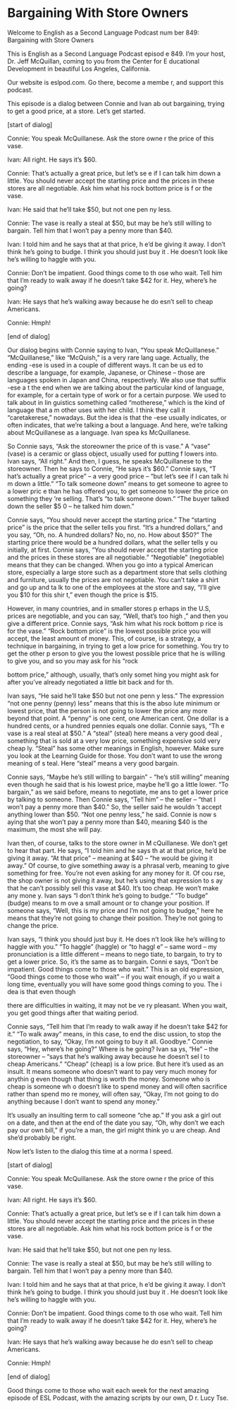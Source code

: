 # Bargaining With Store Owners

Welcome to English as a Second Language Podcast num ber 849: Bargaining with Store Owners

This is English as a Second Language Podcast episod e 849. I’m your host, Dr. Jeff McQuillan, coming to you from the Center for E ducational Development in beautiful Los Angeles, California.

Our website is eslpod.com. Go there, become a membe r, and support this podcast.

This episode is a dialog between Connie and Ivan ab out bargaining, trying to get a good price, at a store. Let’s get started.

[start of dialog]

Connie:  You speak McQuillanese. Ask the store owne r the price of this vase.

Ivan:  All right. He says it’s $60.

Connie: That’s actually a great price, but let’s se e if I can talk him down a little. You should never accept the starting price and the prices in these stores are all negotiable. Ask him what his rock bottom price is f or the vase.

Ivan:  He said that he’ll take $50, but not one pen ny less.

Connie:  The vase is really a steal at $50, but may be he’s still willing to bargain. Tell him that I won’t pay a penny more than $40.

Ivan:  I told him and he says that at that price, h e’d be giving it away. I don’t think he’s going to budge. I think you should just buy it . He doesn’t look like he’s willing to haggle with you.

Connie:  Don’t be impatient. Good things come to th ose who wait. Tell him that I’m ready to walk away if he doesn’t take $42 for it. Hey, where’s he going?

Ivan:  He says that he’s walking away because he do esn’t sell to cheap Americans.

Connie:  Hmph!

[end of dialog]

Our dialog begins with Connie saying to Ivan, “You speak McQuillanese.” “McQuillanese,” like “McQuish,” is a very rare lang uage. Actually, the ending -ese is used in a couple of different ways. It can be us ed to describe a language, for example, Japanese, or Chinese – those are languages  spoken in Japan and China, respectively. We also use that suffix -ese a t the end when we are talking about the particular kind of language, for example,  for a certain type of work or for a certain purpose. We used to talk about in lin guistics something called “motherese,” which is the kind of language that a m other uses with her child. I think they call it “caretakerese,” nowadays. But the idea is that the -ese usually indicates, or often indicates, that we’re talking a bout a language. And here, we’re talking about McQuillanese as a language. Ivan spea ks McQuillanese.

So Connie says, “Ask the storeowner the price of th is vase.” A “vase” (vase) is a ceramic or glass object, usually used for putting f lowers into. Ivan says, “All right.” And then, I guess, he speaks McQuillanese to the storeowner. Then he says to Connie, “He says it’s $60.” Connie says, “T hat’s actually a great price” – a very good price – “but let’s see if I can talk hi m down a little.” “To talk someone down” means to get someone to agree to a lower pric e than he has offered you, to get someone to lower the price on something they ’re selling. That’s “to talk someone down.” “The buyer talked down the seller $5 0 – he talked him down.”

Connie says, “You should never accept the starting price.” The “starting price” is the price that the seller tells you first. “It’s a hundred dollars,” and you say, “Oh, no. A hundred dollars? No, no, no. How about $50?” The starting price there would be a hundred dollars, what the seller tells y ou initially, at first. Connie says, “You should never accept the starting price and the  prices in these stores are all negotiable.” “Negotiable” (negotiable) means that they can be changed. When you go into a typical American store, especially a large store such as a department store that sells clothing and furniture,  usually the prices are not negotiable. You can’t take a shirt and go up and ta lk to one of the employees at the store and say, “I’ll give you $10 for this shir t,” even though the price is $15.

However, in many countries, and in smaller stores p erhaps in the U.S, prices are negotiable, and you can say, “Well, that’s too high ,” and then you give a different price. Connie says, “Ask him what his rock bottom p rice is for the vase.” “Rock bottom price” is the lowest possible price you will  accept, the least amount of money. This, of course, is a strategy, a technique in bargaining, in trying to get a low price for something. You try to get the other p erson to give you the lowest possible price that he is willing to give you, and so you may ask for his “rock

bottom price,” although, usually, that’s only somet hing you might ask for after you’ve already negotiated a little bit back and for th.

Ivan says, “He said he’ll take $50 but not one penn y less.” The expression “not one penny (penny) less” means that this is the abso lute minimum or lowest price, that the person is not going to lower the price any more beyond that point. A “penny” is one cent, one American cent. One dollar is a hundred cents, or a hundred pennies equals one dollar. Connie says, “Th e vase is a real steal at $50.” A “steal” (steal) here means a very good deal , something that is sold at a very low price, something expensive sold very cheap ly. “Steal” has some other meanings in English, however. Make sure you look at  the Learning Guide for those. You don’t want to use the wrong meaning of s teal. Here “steal” means a very good bargain.

Connie says, “Maybe he’s still willing to bargain”  - “he’s still willing” meaning even though he said that is his lowest price, maybe  he’ll go a little lower. “To bargain,” as we said before, means to negotiate, me ans to get a lower price by talking to someone. Then Connie says, “Tell him” – the seller – “that I won’t pay a penny more than $40.” So, the seller said he wouldn ’t accept anything lower than $50. “Not one penny less,” he said. Connie is now s aying that she won’t pay a penny more than $40, meaning $40 is the maximum, the most she will pay.

Ivan then, of course, talks to the store owner in M cQuillanese. We don’t get to hear that part. He says, “I told him and he says th at at that price, he’d be giving it away. “At that price” – meaning at $40 – “he would be giving it away.” Of course, to give something away is a phrasal verb, meaning to give something for free. You’re not even asking for any money for it. Of cou rse, the shop owner is not giving it away, but he’s using that expression to s ay that he can’t possibly sell this vase at $40. It’s too cheap. He won’t make any mone y. Ivan says “I don’t think he’s going to budge.” “To budge” (budge) means to m ove a small amount or to change your position. If someone says, “Well, this is my price and I’m not going to budge,” here he means that they’re not going to change their position. They’re not going to change the price.

Ivan says, “I think you should just buy it. He does n’t look like he’s willing to haggle with you.” “To haggle” (haggle) or “to haggl e” – same word – my pronunciation is a little different – means to nego tiate, to bargain, to try to get a lower price. So, it’s the same as to bargain. Conni e says, “Don’t be impatient. Good things come to those who wait.” This is an old  expression, “Good things come to those who wait” – if you wait enough, if yo u wait a long time, eventually you will have some good things coming to you. The i dea is that even though

there are difficulties in waiting, it may not be ve ry pleasant. When you wait, you get good things after that waiting period.

Connie says, “Tell him that I’m ready to walk away if he doesn’t take $42 for it.” “To walk away” means, in this case, to end the disc ussion, to stop the negotiation, to say, “Okay, I’m not going to buy it  all. Goodbye.” Connie says, “Hey, where’s he going?” Where is he going? Ivan sa ys, “He” – the storeowner – “says that he’s walking away because he doesn’t sel l to cheap Americans.” “Cheap” (cheap) is a low price. But here it’s used as an insult. It means someone who doesn’t want to pay very much money for anythin g even though that thing is worth the money. Someone who is cheap is someone wh o doesn’t like to spend money and will often sacrifice rather than spend mo re money, will often say, “Okay, I’m not going to do anything because I don’t  want to spend any money.”

It’s usually an insulting term to call someone “che ap.” If you ask a girl out on a date, and then at the end of the date you say, “Oh,  why don’t we each pay our own bill,” if you’re a man, the girl might think yo u are cheap. And she’d probably be right.

Now let’s listen to the dialog this time at a norma l speed.

[start of dialog]

Connie:  You speak McQuillanese. Ask the store owne r the price of this vase.

Ivan:  All right. He says it’s $60.

Connie: That’s actually a great price, but let’s se e if I can talk him down a little. You should never accept the starting price and the prices in these stores are all negotiable. Ask him what his rock bottom price is f or the vase.

Ivan:  He said that he’ll take $50, but not one pen ny less.

Connie:  The vase is really a steal at $50, but may be he’s still willing to bargain. Tell him that I won’t pay a penny more than $40.

Ivan:  I told him and he says that at that price, h e’d be giving it away. I don’t think he’s going to budge. I think you should just buy it . He doesn’t look like he’s willing to haggle with you.

Connie:  Don’t be impatient. Good things come to th ose who wait. Tell him that I’m ready to walk away if he doesn’t take $42 for it. Hey, where’s he going?

 Ivan:  He says that he’s walking away because he do esn’t sell to cheap Americans.

Connie:  Hmph!

[end of dialog]

Good things come to those who wait each week for the next amazing episode of ESL Podcast, with the amazing scripts by our own, D r. Lucy Tse.





